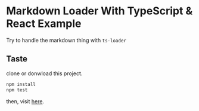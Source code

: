 # Markdown Loader With TypeScript & React Example

Try to handle the markdown thing with `ts-loader`

## Taste

clone or donwload this project.

```bash
npm install
npm test
```

then, visit [here](localhost:8000).
